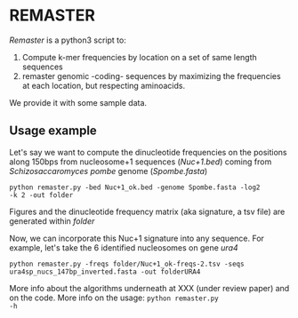


REMASTER
========
_Remaster_ is a python3 script to:
  1. Compute k-mer frequencies by location on a set of same length sequences 
  2. remaster genomic -coding- sequences by maximizing the frequencies at each location, but respecting aminoacids.

We provide it with some sample data.

Usage example
-------------

Let's say we want to compute the dinucleotide frequencies on the positions along 150bps from nucleosome+1 sequences (_Nuc+1.bed_) coming from _Schizosaccaromyces pombe_ genome (_Spombe.fasta_)

<code>python remaster.py -bed Nuc+1_ok.bed -genome Spombe.fasta -log2 -k 2 -out folder</code>

Figures and the dinucleotide frequency matrix (aka signature, a tsv file) are generated within _folder_

Now, we can incorporate this Nuc+1 signature into any sequence. For example, let's take the 6 identified nucleosomes on gene _ura4_

<code>python remaster.py -freqs folder/Nuc+1_ok-freqs-2.tsv -seqs ura4sp_nucs_147bp_inverted.fasta -out folderURA4</code>

More info about the algorithms underneath at XXX (under review paper) and on the code. More info on the usage: 
<code>python remaster.py -h</code> 

